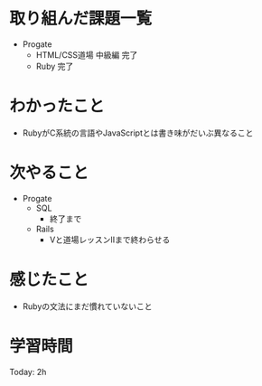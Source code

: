 # 取り組んだ課題一覧
- Progate
    - HTML/CSS道場 中級編 完了
    - Ruby 完了
# わかったこと
- RubyがC系統の言語やJavaScriptとは書き味がだいぶ異なること
# 次やること
- Progate
    - SQL
      - 終了まで
   - Rails
     - Vと道場レッスンIIまで終わらせる
# **感じたこと**
- Rubyの文法にまだ慣れていないこと
# 学習時間
Today: 2h